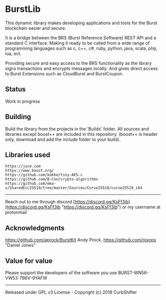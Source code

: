 # BurstLib
This dynamic library makes developing applications and tools for the Burst blockchain easier and secure.

It is a bridge between the BRS (Burst Reference Software) REST API and a standard C interface. Making it ready to be called from a wide range of programming languages such as c, c++, c#, ruby, python, java, scala, php, lua, ect.

Providing secure and easy access to the BRS functionality as the library signs transactions and encrypts messages locally. And gives direct access to Burst Extensions such as CloudBurst and BurstCoupon.


Status
-
Work in progress


Building
-
Build the library from the projects in the 'Builds' folder. All sources and libraries except boost++ are included in this repository. (boost++ is header only, download and add the include folder to your build). 

Libraries used
-

	https://juce.com
	https://www.boost.org/
	https://github.com/kokke/tiny-AES-c
	https://github.com/B-Con/crypto-algorithms
	https://github.com/mko-x/SharedEcc25519/tree/master/Sources/Curve25519/curve25519_i64

----
Reach out to me through discord  [https://discord.gg/KsFf3jb](https://discord.gg/KsFf3jb "https://discord.gg/KsFf3jb") or my username at protonmail

Acknowledgments
-
https://github.com/aprock/BurstKit Andy Prock. https://github.com/nixops "Daniel Jones"


Value for value
-
Please support the developers of the software you use BURST-WN56-VW53-7B6V-9YAFW

----------

Released under GPL v3 License - Copyright (c) 2018 CurbShifter